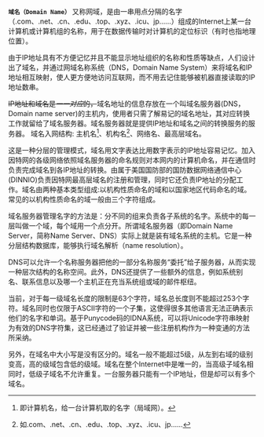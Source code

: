 __`域名（Domain Name）`__
又称网域，是由一串用点分隔的名字（.com、.net、.cn、.edu、.top、.xyz、.icu、jp……）组成的Internet上某一台计算机或计算机组的名称，用于在数据传输时对计算机的定位标识（有时也指地理位置）。

由于IP地址具有不方便记忆并且不能显示地址组织的名称和性质等缺点，人们设计出了域名，并通过网域名称系统（DNS，Domain Name System）来将域名和IP地址相互映射，使人更方便地访问互联网，而不用去记住能够被机器直接读取的IP地址数串。

~~IP地址和域名是*一一对应*的，~~域名地址的信息存放在一个叫域名服务器(DNS，Domain name server)的主机内，使用者只需了解易记的域名地址，其对应转换工作就留给了域名服务器。域名服务器就是提供IP地址和域名之间的转换服务的服务器。
域名入网结构: 主机名[^a]、机构名[^b]、网络名、最高层域名。

这是一种分层的管理模式，域名用文字表达比用数字表示的IP地址容易记忆。加入因特网的各级网络依照域名服务器的命名规则对本网内的计算机命名，并在通信时负责完成域名到各IP地址的转换。由属于美国国防部的国防数据网络通信中心(DINNIO)负责因特网最高层域名的注册和管理，同时它还负责IP地址的分配工作。域名由两种基本类型组成:以机构性质命名的域和以国家地区代码命名的域。常见的以机构性质命名的域一般由三个字符组成。

域名服务器管理名字的方法是：分不同的组来负责各子系统的名字。系统中的每一层叫做一个域，每个域用一个点分开。所谓域名服务器（即Domain Name Server，简称Name Server、DNS）实际上就是装有域名系统的主机。它是一种分层结构数据库，能够执行域名解析（name resolution）。

DNS可以允许一个名称服务器把他的一部分名称服务“委托”给子服务器，从而实现一种层次结构的名称空间。此外，DNS还提供了一些额外的信息，例如系统别名、联系信息以及哪一个主机正在充当系统组或域的邮件枢纽。

当前，对于每一级域名长度的限制是63个字符，域名总长度则不能超过253个字符。域名同时也仅限于ASCII字符的一个子集，这使得很多其他语言无法正确表示他们的名字和单词。基于Punycode码的IDNA系统，可以将Unicode字符串映射为有效的DNS字符集，这已经通过了验证并被一些注册机构作为一种变通的方法所采纳。

另外，在域名中大小写是没有区分的。域名一般不能超过5级，从左到右域的级别变高，高的级域包含低的级域。域名在整个Internet中是唯一的，当高级子域名相同时，低级子域名不允许重复。一台服务器只能有一个IP地址，但是却可以有多个域名。

[^a]:即计算机名，给一台计算机取的名字（局域网）。
[^b]:如.com、.net、.cn、.edu、.top、.xyz、.icu、jp……
